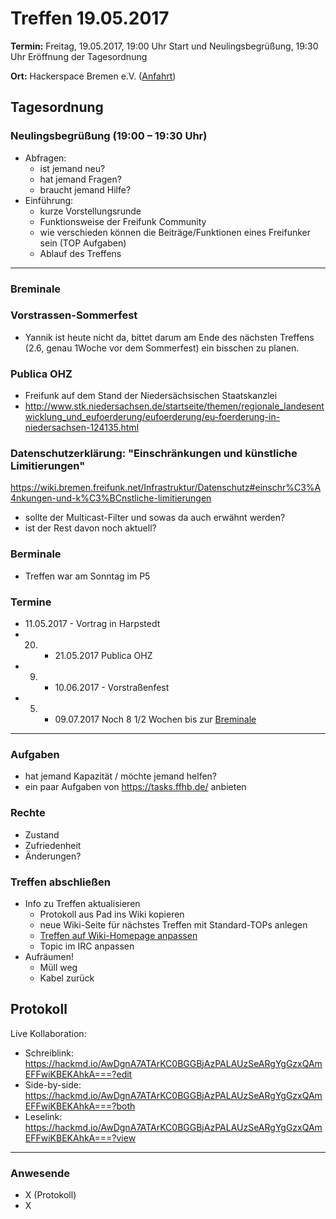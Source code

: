 # Treffen 19.05.2017

**Termin:** Freitag, 19.05.2017, 19:00 Uhr Start und Neulingsbegrüßung, 19:30 Uhr Eröffnung der Tagesordnung

**Ort:** Hackerspace Bremen e.V. ([Anfahrt](https://www.hackerspace-bremen.de/anfahrt/))

## Tagesordnung
### Neulingsbegrüßung (19:00 – 19:30 Uhr)
- Abfragen:
    - ist jemand neu?
    - hat jemand Fragen?
    - braucht jemand Hilfe?
- Einführung:
    - kurze Vorstellungsrunde
    - Funktionsweise der Freifunk Community
    - wie verschieden können die Beiträge/Funktionen eines Freifunker sein (TOP Aufgaben)
    - Ablauf des Treffens

---
### Breminale
### Vorstrassen-Sommerfest
* Yannik ist heute nicht da, bittet darum am Ende des nächsten Treffens (2.6, genau 1Woche vor dem Sommerfest) ein bisschen zu planen.

### Publica OHZ
* Freifunk auf dem Stand der Niedersächsischen Staatskanzlei
* http://www.stk.niedersachsen.de/startseite/themen/regionale_landesentwicklung_und_eufoerderung/eufoerderung/eu-foerderung-in-niedersachsen-124135.html

### Datenschutzerklärung: "Einschränkungen und künstliche Limitierungen"
https://wiki.bremen.freifunk.net/Infrastruktur/Datenschutz#einschr%C3%A4nkungen-und-k%C3%BCnstliche-limitierungen
* sollte der Multicast-Filter und sowas da auch erwähnt werden?
* ist der Rest davon noch aktuell?

### Berminale
* Treffen war am Sonntag im P5

### Termine
- 11.05.2017 - Vortrag in Harpstedt
- 20. - 21.05.2017 Publica OHZ
- 09. - 10.06.2017 - Vorstraßenfest
- 05. - 09.07.2017 Noch 8 1/2 Wochen bis zur [Breminale](http://breminale.sternkultur.de/)

---

### Aufgaben
- hat jemand Kapazität / möchte jemand helfen?
- ein paar Aufgaben von https://tasks.ffhb.de/ anbieten

### Rechte
- Zustand
- Zufriedenheit
- Änderungen?

### Treffen abschließen
- Info zu Treffen aktualisieren
  - Protokoll aus Pad ins Wiki kopieren
  - neue Wiki-Seite für nächstes Treffen mit Standard-TOPs anlegen
  - [Treffen auf Wiki-Homepage anpassen](Home)
  - Topic im IRC anpassen
- Aufräumen!
  - Müll weg
  - Kabel zurück

## Protokoll
Live Kollaboration:
- Schreiblink: https://hackmd.io/AwDgnA7ATArKC0BGGBjAzPALAUzSeARgYgGzxQAmEFFwiKBEKAhkA===?edit
- Side-by-side: https://hackmd.io/AwDgnA7ATArKC0BGGBjAzPALAUzSeARgYgGzxQAmEFFwiKBEKAhkA===?both
- Leselink: https://hackmd.io/AwDgnA7ATArKC0BGGBjAzPALAUzSeARgYgGzxQAmEFFwiKBEKAhkA===?view

---

### Anwesende
- X (Protokoll)
- X